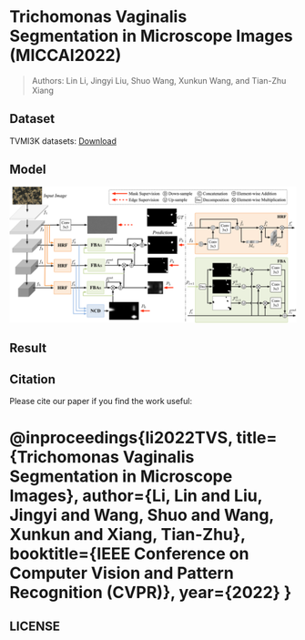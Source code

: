 # Trichomonas Vaginalis Segmentation in Microscope Images (MICCAI2022)
> Authors: Lin Li, Jingyi Liu, Shuo Wang, Xunkun Wang, and Tian-Zhu Xiang


## Dataset
TVMI3K datasets: [Download](https://zenodo.org/record/6534086)


## Model

![image](https://github.com/CellRecog/cellRecog/blob/main/Images/tvnet.png)

## Result

## Citation
Please cite our paper if you find the work useful:
<h1>
@inproceedings{li2022TVS,
title={Trichomonas Vaginalis Segmentation in Microscope Images},
author={Li, Lin and Liu, Jingyi and Wang, Shuo and Wang, Xunkun and Xiang, Tian-Zhu},
booktitle={IEEE Conference on Computer Vision and Pattern Recognition (CVPR)},
year={2022}
}


</h1>





## LICENSE



<!--
### Hi there 👋
-->
<!--
**CellRecog/cellRecog** is a ✨ _special_ ✨ repository because its `README.md` (this file) appears on your GitHub profile.




Here are some ideas to get you started:


- 🔭 I’m currently working on ...
- 🌱 I’m currently learning ...
- 👯 I’m looking to collaborate on ...
- 🤔 I’m looking for help with ...
- 💬 Ask me about ...
- 📫 How to reach me: ...
- 😄 Pronouns: ...
- ⚡ Fun fact: ...
-->
